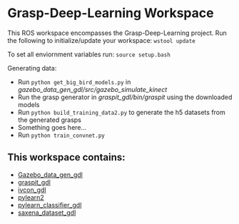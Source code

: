 # Grasp-Deep-Learning Workspace

This ROS workspace encompasses the Grasp-Deep-Learning project. 
Run the following to initialize/update your workspace:
```wstool update```

To set all enviornment variables run:
```source setup.bash```

Generating data:
* Run ```python get_big_bird_models.py``` in *gazebo_data_gen_gdl/src/gazebo_simulate_kinect*
* Run the grasp generator in *graspit_gdl/bin/graspit* using the downloaded models
* Run ```python build_training_data2.py``` to generate the h5 datasets from the generated grasps
* Something goes here...
* Run ```python train_convnet.py```


## This workspace contains:
* [Gazebo_data_gen_gdl](https://github.com/CURG/gazebo_data_gen_gdl)
* [graspit_gdl](https://github.com/CURG/graspit_gdl)
* [ivcon_gdl](https://github.com/CURG/ivcon_gdl)
* [pylearn2](https://github.com/CURG/pylearn2)
* [pylearn_classifier_gdl](https://github.com/CURG/pylearn_classifier_gdl)
* [saxena_dataset_gdl](https://github.com/CURG/saxena_dataset_gdl)
